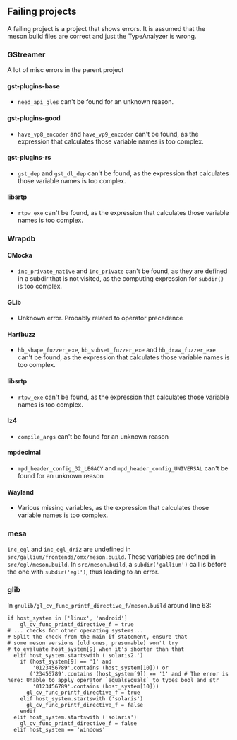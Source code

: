 ## Failing projects
A failing project is a project that shows errors. It is assumed that the meson.build files are correct and just the TypeAnalyzer
is wrong.

### GStreamer
A lot of misc errors in the parent project
#### gst-plugins-base
- `need_api_gles` can't be found for an unknown reason.
#### gst-plugins-good
- `have_vp8_encoder` and `have_vp9_encoder` can't be found, as the expression that calculates those variable names is too complex.
#### gst-plugins-rs
- `gst_dep` and `gst_dl_dep` can't be found, as the expression that calculates those variable names is too complex.
#### libsrtp
- `rtpw_exe` can't be found, as the expression that calculates those variable names is too complex.

### Wrapdb
#### CMocka
- `inc_private_native` and `inc_private` can't be found, as they are defined in a subdir that is not visited, as the computing expression for `subdir()` is too complex.
#### GLib
- Unknown error. Probably related to operator precedence
#### Harfbuzz
- `hb_shape_fuzzer_exe`, `hb_subset_fuzzer_exe` and `hb_draw_fuzzer_exe` can't be found, as the expression that calculates those variable names is too complex.
#### libsrtp
- `rtpw_exe` can't be found, as the expression that calculates those variable names is too complex.
#### lz4
- `compile_args` can't be found for an unknown reason
#### mpdecimal
- `mpd_header_config_32_LEGACY` and `mpd_header_config_UNIVERSAL` can't be found for an unknown reason
#### Wayland
- Various missing variables, as the expression that calculates those variable names is too complex.

### mesa
`inc_egl` and `inc_egl_dri2` are undefined in `src/gallium/frontends/omx/meson.build`. These variables are defined in `src/egl/meson.build`.
In `src/meson.build`, a `subdir('gallium')` call is before the one with `subdir('egl')`, thus leading to an error.
### glib
In `gnulib/gl_cv_func_printf_directive_f/meson.build` around line 63:
```
if host_system in ['linux', 'android']
    gl_cv_func_printf_directive_f = true
# ... checks for other operating systems...
# Split the check from the main if statement, ensure that
# some meson versions (old ones, presumable) won't try
# to evaluate host_system[9] when it's shorter than that
  elif host_system.startswith ('solaris2.')
    if (host_system[9] == '1' and
        '0123456789'.contains (host_system[10])) or
       ('23456789'.contains (host_system[9]) == '1' and # The error is here: Unable to apply operator `equalsEquals` to types bool and str
        '0123456789'.contains (host_system[10]))
      gl_cv_func_printf_directive_f = true
    elif host_system.startswith ('solaris')
      gl_cv_func_printf_directive_f = false
    endif
  elif host_system.startswith ('solaris')
    gl_cv_func_printf_directive_f = false
  elif host_system == 'windows'
```
